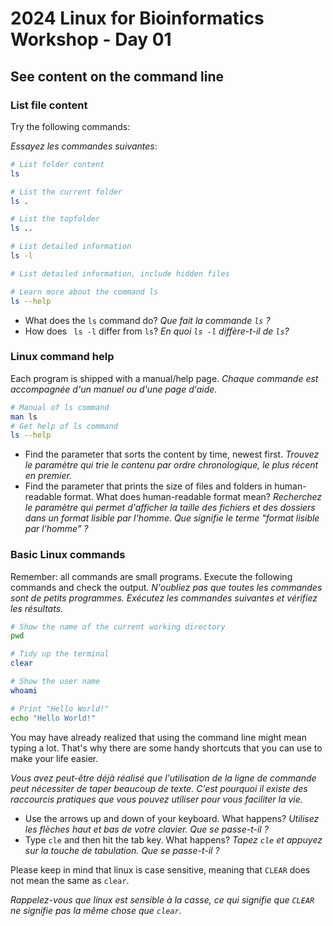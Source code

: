 # 2024 Linux for Bioinformatics Workshop - Day 01
## See content on the command line

### List file content
Try the following commands: 

_Essayez les commandes suivantes_:

```bash
# List folder content
ls

# List the current folder
ls .

# List the topfolder
ls ..

# List detailed information
ls -l

# List detailed information, include hidden files

# Learn more about the command ls
ls --help
```

* What does the ```ls``` command do? _Que fait la commande ```ls``` ?_
* How does ``` ls -l``` differ from ```ls```? _En quoi ```ls -l``` diffère-t-il de ```ls```?_

### Linux command help
Each program is shipped with a manual/help page. _Chaque commande est accompagnée d'un manuel ou d'une page d'aide._

```bash
# Manual of ls command
man ls
# Get help of ls command
ls --help
```

* Find the parameter that sorts the content by time, newest first. _Trouvez le paramètre qui trie le contenu par ordre chronologique, le plus récent en premier._
* Find the parameter that prints the size of files and folders in human-readable format. What does human-readable format mean? _Recherchez le paramètre qui permet d'afficher la taille des fichiers et des dossiers dans un format lisible par l'homme. Que signifie le terme "format lisible par l'homme" ?_

### Basic Linux commands
Remember: all commands are small programs. Execute the following commands and check the output. _N'oubliez pas que toutes les commandes sont de petits programmes. Exécutez les commandes suivantes et vérifiez les résultats._

```bash
# Show the name of the current working directory
pwd

# Tidy up the terminal
clear

# Show the user name
whoami

# Print "Hello World!"
echo "Hello World!"
```

You may have already realized that using the command line might mean typing a lot. That's why there are some handy shortcuts that you can use to make your life easier. 

_Vous avez peut-être déjà réalisé que l'utilisation de la ligne de commande peut nécessiter de taper beaucoup de texte. C'est pourquoi il existe des raccourcis pratiques que vous pouvez utiliser pour vous faciliter la vie._

* Use the arrows up and down of your keyboard. What happens? _Utilisez les flèches haut et bas de votre clavier. Que se passe-t-il ?_
* Type ```cle``` and then hit the tab key. What happens? _Tapez ```cle``` et appuyez sur la touche de tabulation. Que se passe-t-il ?_

Please keep in mind that linux is case sensitive, meaning that ```CLEAR``` does not mean the same as ```clear```.

 _Rappelez-vous que linux est sensible à la casse, ce qui signifie que ```CLEAR``` ne signifie pas la même chose que ```clear```._
